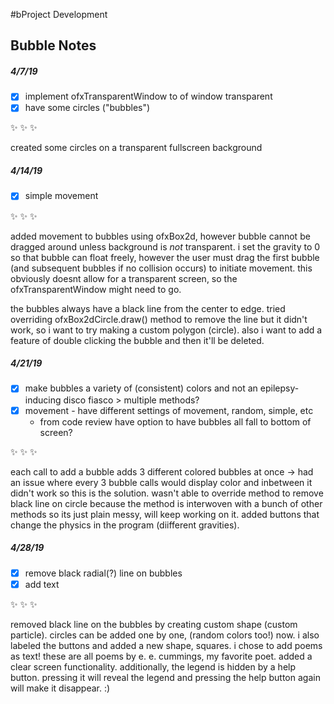 #bProject Development
## Bubble Notes


##### 4/7/19
- [x] implement ofxTransparentWindow to of window transparent
- [x] have some circles ("bubbles")

:sparkles: :sparkles: :sparkles: 

created some circles on a transparent fullscreen background


##### 4/14/19
- [x] simple movement 

:sparkles: :sparkles: :sparkles: 

added movement to bubbles using ofxBox2d, however bubble cannot be dragged around unless background is _not_ transparent. i set the gravity to 0 so that bubble can float freely, however the user must drag the first bubble (and subsequent bubbles if no collision occurs) to initiate movement. this obviously doesnt allow for a transparent screen, so the ofxTransparentWindow might need to go. 

the bubbles always have a black line from the center to edge. tried overriding ofxBox2dCircle.draw() method to remove the line but it didn't work, so  i want to try making a custom polygon (circle). also i want to add a feature of double clicking the bubble and then it'll be deleted.

##### 4/21/19
- [x] make bubbles a variety of (consistent) colors and not an epilepsy-inducing disco fiasco > multiple methods?
- [x] movement - have different settings of movement, random, simple, etc
    * from code review have option to have bubbles all fall to bottom of screen?

:sparkles: :sparkles: :sparkles: 

each call to add a bubble adds 3 different colored bubbles at once -> had an issue where every 3 bubble calls would display color and inbetween it didn't work so this is the solution. wasn't able to override method to remove black line on circle because the method is interwoven with a bunch of other methods so its just plain messy, will keep working on it. added buttons that change the physics in the program (diifferent gravities).


##### 4/28/19
- [x] remove black radial(?) line on bubbles
- [x] add text 

:sparkles: :sparkles: :sparkles: 

removed black line on the bubbles by creating custom shape (custom particle). circles can be added one by one, (random colors too!) now. i also labeled the buttons and added a new shape, squares. i chose to add poems as text! these are all poems by e. e. cummings, my favorite poet. added a clear screen functionality. additionally, the legend is hidden by a help button. pressing it will reveal the legend and pressing the help button again will make it disappear. :)
